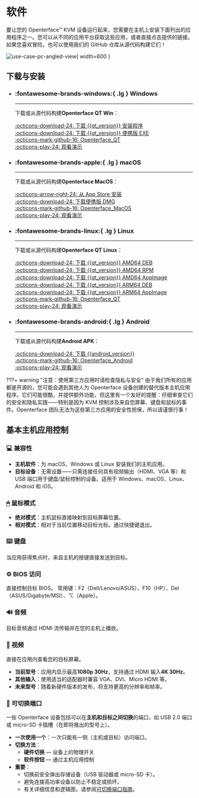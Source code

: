 # 软件

要让您的 Openterface™ KVM 设备运行起来，您需要在主机上安装下面列出的应用程序之一。您可以从不同的应用平台获取这些应用，或者直接点击提供的链接。如果您喜欢冒险，也可以使用我们的 GitHub 仓库从源代码构建它们！

![use-case-pc-angled-view](https://assets.openterface.com/images/product/use-case-pc-angled-view.webp){ width=600 }

## 下载与安装

<div class="grid cards" markdown>

-   ### :fontawesome-brands-windows:{ .lg } **Windows**

    ***

    下载或从源代码构建**Openterface QT Win**：

    [:octicons-download-24: 下载 {{qt_version}} 安装程序](https://github.com/TechxArtisanStudio/Openterface_QT/releases/download/{{qt_version}}/openterfaceQT_windows_amd64_installer.exe) <br>
    [:octicons-download-24: 下载 {{qt_version}} 便携版 EXE](https://github.com/TechxArtisanStudio/Openterface_QT/releases/download/{{qt_version}}/openterfaceQT_windows_amd64_portable.exe) <br>
    [:octicons-mark-github-16: Openterface_QT](https://github.com/TechxArtisanStudio/Openterface_QT) <br>
    [:octicons-play-24: 观看演示](https://youtu.be/ERzpGtRvP2o?si=e9k402f0nxsD8o2j)

-   ### :fontawesome-brands-apple:{ .lg } **macOS**

    ***

    下载或从源代码构建**Openterface MacOS**：

    [:octicons-arrow-right-24: 从 App Store 安装](/appstore) <br>
    [:octicons-download-24: 下载便携版 DMG](macos/dmg-installation.md) <br>
    [:octicons-mark-github-16: Openterface_MacOS](https://github.com/TechxArtisanStudio/Openterface_MacOS) <br>
    [:octicons-play-24: 观看演示](https://youtu.be/m7OpUem0zqY?si=tclfl0Jl77tmE6_e)

-   ### :fontawesome-brands-linux:{ .lg } **Linux**

    ***

    下载或从源代码构建**Openterface QT Linux**：

    [:octicons-download-24: 下载 {{qt_version}} AMD64 DEB](https://github.com/TechxArtisanStudio/Openterface_QT/releases/download/{{qt_version}}/openterfaceQT_linux_amd64.deb) <br>
    [:octicons-download-24: 下载 {{qt_version}} AMD64 RPM](https://github.com/TechxArtisanStudio/Openterface_QT/releases/download/{{qt_version}}/openterfaceQT_linux_amd64.rpm) <br>
    [:octicons-download-24: 下载 {{qt_version}} AMD64 AppImage](https://github.com/TechxArtisanStudio/Openterface_QT/releases/download/{{qt_version}}/openterfaceQT_linux_amd64.AppImage) <br>
    [:octicons-download-24: 下载 {{qt_version}} ARM64 DEB](https://github.com/TechxArtisanStudio/Openterface_QT/releases/download/{{qt_version}}/openterfaceQT_linux_aarch64.deb) <br>
    [:octicons-download-24: 下载 {{qt_version}} ARM64 AppImage](https://github.com/TechxArtisanStudio/Openterface_QT/releases/download/{{qt_version}}/openterfaceQT_linux_aarch64.AppImage) <br>
    [:octicons-mark-github-16: Openterface_QT](https://github.com/TechxArtisanStudio/Openterface_QT) <br>
    [:octicons-play-24: 观看演示](https://youtu.be/_ScpI6TC0Pk?si=FSg7A2zmST8QbFec)

-   ### :fontawesome-brands-android:{ .lg } **Android**

    ***

    下载或从源代码构建**Android APK**：

    [:octicons-download-24: 下载 {{android_version}}](https://github.com/TechxArtisanStudio/Openterface_Android/releases/download/{{android_version}}/OpenterfaceAndroid-release.apk) <br>
    [:octicons-mark-github-16: Openterface_Android](https://github.com/TechxArtisanStudio/Openterface_Android) <br>
    [:octicons-play-24: 观看演示](https://x.com/TechxArtisan/status/1825460088922071398)

</div>

???+ warning "注意：使用第三方应用时请检查隐私与安全"
由于我们所有的应用都是开源的，您可能会遇到其他人为 Openterface 设备创建的替代版本主机应用程序。它们可能很酷，并提供额外功能，但这里有一个友好的提醒：仔细审查它们的安全和隐私实践——特别是因为 KVM 控制涉及来自您屏幕、键盘和鼠标的事件。Openterface 团队无法为这些第三方应用的安全性担保，所以请谨慎行事！

## 基本主机应用控制

### 💻 兼容性

-   **主机软件**：为 macOS、Windows 或 Linux 安装我们的主机应用。
-   **目标设备**：无需设置——只需连接任何具有视频输出（HDMI、VGA 等）和 USB 端口用于键盘/鼠标控制的设备。适用于 Windows、macOS、Linux、Android 和 iOS。

### 🖱 鼠标模式

-   **绝对模式**：主机鼠标直接映射到目标屏幕位置。
-   **相对模式**：相对于当前位置移动目标光标。通过快捷键退出。

### ⌨️ 键盘

当应用获得焦点时，来自主机的按键直接发送到目标。

### ⚙️ BIOS 访问

直接控制目标 BIOS。
常用键：F2（Dell/Lenovo/ASUS）、F10（HP）、Del（ASUS/Gigabyte/MSI）、⌥（Apple）。

### 🔊 音频

目标音频通过 HDMI 流传输并在您的主机上播放。

### 🎥 视频

直接在应用内查看您的目标屏幕。

-   **当前型号**：应用内显示最高**1080p 30Hz**，支持通过 HDMI 输入**4K 30Hz**。
-   **其他输入**：使用适当的适配器时兼容 VGA、DVI、Micro HDMI 等。
-   **未来型号**：随着新硬件版本的发布，将支持更高的分辨率和帧率。

### 🔄 可切换端口

一些 Openterface 设备包括可以在**主机和目标之间切换**的端口，如 USB 2.0 端口或 micro-SD 卡插槽（在即将推出的型号上）。

-   **一次使用一个**：一次只能有一侧（主机或目标）访问端口。
-   **切换方法**：
    -   **硬件切换** — 设备上的物理开关
    -   **软件按钮** — 通过主机应用控制
-   **重要**：
    -   切换前安全弹出存储设备（USB 驱动器或 micro-SD 卡）。
    -   避免连接高功率设备以防止不稳定或损坏。
    -   有关详细信息和逻辑图，请参阅[可切换端口指南](/usb-switch)。
